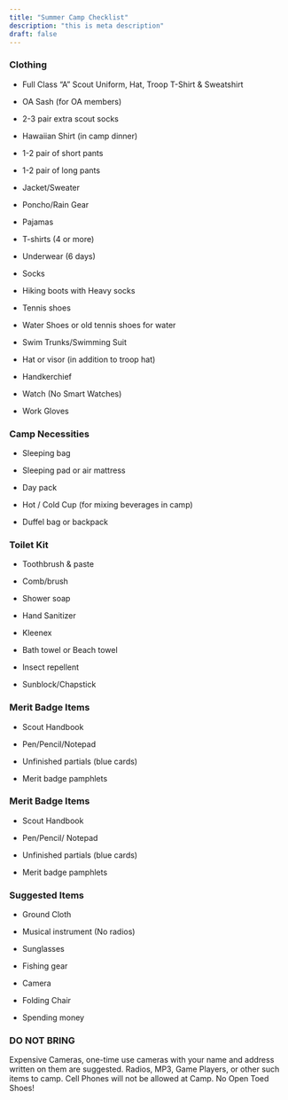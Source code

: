 ```yaml
---
title: "Summer Camp Checklist"
description: "this is meta description"
draft: false
---
```


### Clothing

 - Full Class “A” Scout Uniform, Hat, Troop T-Shirt & Sweatshirt
 
 - OA Sash (for OA members)
 
 - 2-3 pair extra scout socks
 
 - Hawaiian Shirt (in camp dinner)
 
 - 1-2 pair of short pants
 
 - 1-2 pair of long pants
 
 - Jacket/Sweater
 
 - Poncho/Rain Gear
 
 - Pajamas
 
 - T-shirts (4 or more)
 
 - Underwear (6 days)

 - Socks

 - Hiking boots with Heavy socks
 
 - Tennis shoes
 
 - Water Shoes or old tennis shoes for water
 
 - Swim Trunks/Swimming Suit
 
 - Hat or visor (in addition to troop hat)
 
 - Handkerchief
 
 - Watch (No Smart Watches)
 
 - Work Gloves

### Camp Necessities
 - Sleeping bag

 - Sleeping pad or air mattress

 - Day pack

 - Hot / Cold Cup (for mixing beverages in camp)

 - Duffel bag or backpack

### Toilet Kit
 - Toothbrush & paste

 - Comb/brush

 - Shower soap

 - Hand Sanitizer

 - Kleenex

 - Bath towel or Beach towel

 - Insect repellent

 - Sunblock/Chapstick
 
 ### Merit Badge Items
 
 - Scout Handbook

 - Pen/Pencil/Notepad
 
 - Unfinished partials (blue cards)
 
 - Merit badge pamphlets
### Merit Badge Items
 - Scout Handbook

 - Pen/Pencil/ Notepad
 
 - Unfinished partials (blue cards)
 
 - Merit badge pamphlets

### Suggested Items

 - Ground Cloth

 - Musical instrument (No radios)

 - Sunglasses

 - Fishing gear

 - Camera

 - Folding Chair

 - Spending money

### DO NOT BRING
Expensive Cameras, one-time use cameras with your name and address written on them are suggested. Radios, MP3, Game Players, or other such items to camp.  Cell Phones will not be allowed at Camp.  No Open Toed Shoes!
